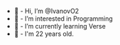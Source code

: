 - 👋 - Hi, I’m @IvanovO2
- 👀 - I’m interested in Programming
- 🌱 - I’m currently learning Verse
- 🔔 - I'm 22 years old.
<!---
IvanovO2/IvanovO2 is a ✨ special ✨ repository because its `README.md` (this file) appears on your GitHub profile.
You can click the Preview link to take a look at your changes.
--->
